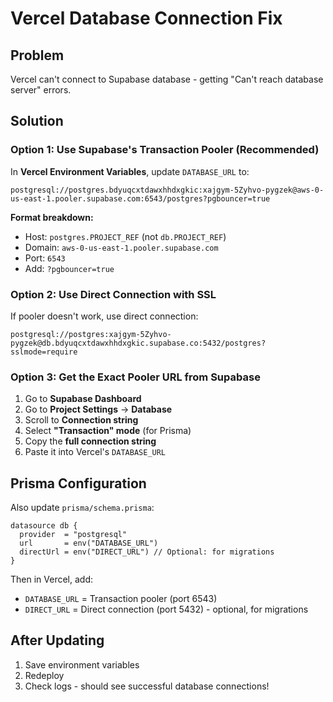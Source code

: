 # Vercel Database Connection Fix

## Problem
Vercel can't connect to Supabase database - getting "Can't reach database server" errors.

## Solution

### Option 1: Use Supabase's Transaction Pooler (Recommended)

In **Vercel Environment Variables**, update `DATABASE_URL` to:

```
postgresql://postgres.bdyuqcxtdawxhhdxgkic:xajgym-5Zyhvo-pygzek@aws-0-us-east-1.pooler.supabase.com:6543/postgres?pgbouncer=true
```

**Format breakdown:**
- Host: `postgres.PROJECT_REF` (not `db.PROJECT_REF`)
- Domain: `aws-0-us-east-1.pooler.supabase.com`
- Port: `6543`
- Add: `?pgbouncer=true`

### Option 2: Use Direct Connection with SSL

If pooler doesn't work, use direct connection:

```
postgresql://postgres:xajgym-5Zyhvo-pygzek@db.bdyuqcxtdawxhhdxgkic.supabase.co:5432/postgres?sslmode=require
```

### Option 3: Get the Exact Pooler URL from Supabase

1. Go to **Supabase Dashboard**
2. Go to **Project Settings** → **Database**
3. Scroll to **Connection string**
4. Select **"Transaction" mode** (for Prisma)
5. Copy the **full connection string**
6. Paste it into Vercel's `DATABASE_URL`

## Prisma Configuration

Also update `prisma/schema.prisma`:

```prisma
datasource db {
  provider  = "postgresql"
  url       = env("DATABASE_URL")
  directUrl = env("DIRECT_URL") // Optional: for migrations
}
```

Then in Vercel, add:
- `DATABASE_URL` = Transaction pooler (port 6543)
- `DIRECT_URL` = Direct connection (port 5432) - optional, for migrations

## After Updating

1. Save environment variables
2. Redeploy
3. Check logs - should see successful database connections!


